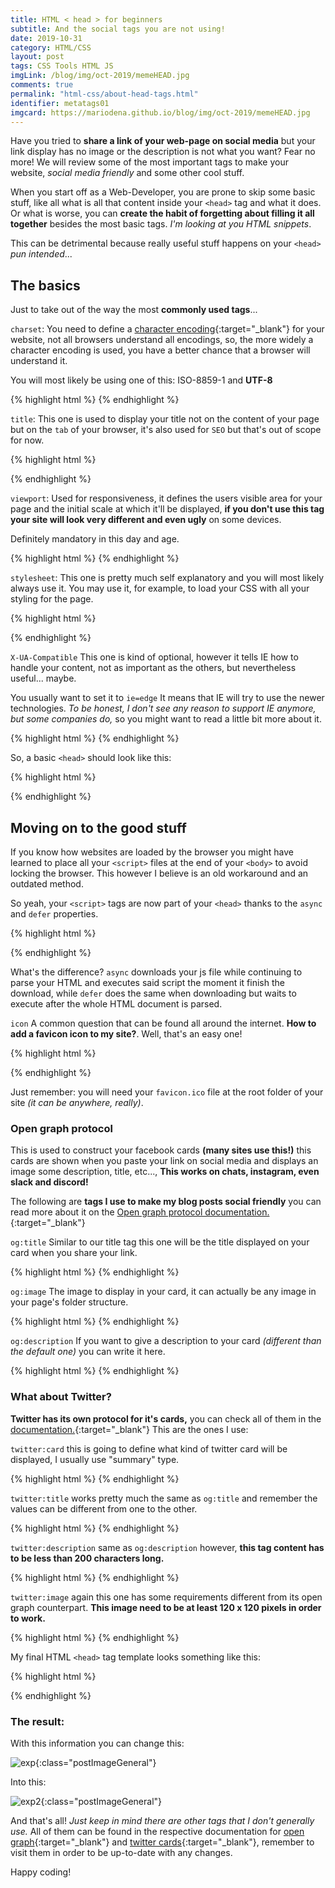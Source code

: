 ```yaml
---
title: HTML < head > for beginners
subtitle: And the social tags you are not using!
date: 2019-10-31
category: HTML/CSS
layout: post
tags: CSS Tools HTML JS
imgLink: /blog/img/oct-2019/memeHEAD.jpg
comments: true
permalink: "html-css/about-head-tags.html"
identifier: metatags01
imgcard: https://mariodena.github.io/blog/img/oct-2019/memeHEAD.jpg
---
```


Have you tried to **share a link of your web-page on social media** but your link display has no image or the description is not what you want? Fear no more! We will review some of the most important tags to make your website, _social media friendly_ and some other cool stuff.

When you start off as a Web-Developer, you are prone to skip some basic stuff, like all what is all that content inside your `<head>` tag and what it does. Or what is worse, you can **create the habit of forgetting about filling it all together** besides the most basic tags. _I'm looking at you HTML snippets_.

This can be detrimental because really useful stuff happens on your `<head>` _pun intended_...

## The basics

Just to take out of the way the most **commonly used tags**...

`charset`: You need to define a [character encoding][che]{:target="_blank"} for your website, not all browsers understand all encodings, so, the more widely a character encoding is used, you have a better chance that a browser will understand it.

You will most likely be using one of this: ISO-8859-1 and **UTF-8**

{% highlight html %}
  <meta charset="UTF-8">
{% endhighlight %}


`title`: This one is used to display your title not on the content of your page but on the `tab` of your browser, it's also used for `SEO` but that's out of scope for now.

{% highlight html %}
  <title>Example Title</title>
{% endhighlight %}


`viewport`: Used for responsiveness, it defines the users visible area for your page and the initial scale at which it'll be displayed, **if you don't use this tag your site will look very different and even ugly** on some devices.

Definitely mandatory in this day and age.

{% highlight html %}
  <meta name="viewport" content="width=device-width, initial-scale=1.0">
{% endhighlight %}


`stylesheet`: This one is pretty much self explanatory and you will most likely always use it. You may use it, for example, to load your CSS with all your styling for the page.

{% highlight html %}
  <link rel="stylesheet" href="style.css">
{% endhighlight %}


`X-UA-Compatible` This one is kind of optional, however it tells IE how to handle your content, not as important as the others, but nevertheless useful... maybe.

You usually want to set it to `ie=edge` It means that IE will try to use the newer technologies. *To be honest, I don't see any reason to support IE anymore, but some companies do,* so you might want to read a little bit more about it.

{% highlight html %}
  <meta http-equiv="X-UA-Compatible" content="ie=edge">
{% endhighlight %}


So, a basic `<head>` should look like this:

{% highlight html %}
  <head>
    <meta charset="UTF-8">
    <meta name="viewport" content="width=device-width, initial-scale=1.0">
    <meta http-equiv="X-UA-Compatible" content="ie=edge">
    <link rel="stylesheet" href="style.css">
    <title>Document</title>
  </head>
{% endhighlight %}

## Moving on to the good stuff

If you know how websites are loaded by the browser you might have learned to place all your `<script>` files at the end of your `<body>` to avoid locking the browser. This however I believe is an old workaround and an outdated method. 

So yeah, your `<script>` tags are now part of your `<head>` thanks to the `async` and `defer` properties.

{% highlight html %}
  <script src="./main.js" defer></script>
{% endhighlight %}

What's the difference? `async` downloads your js file while continuing to parse your HTML and executes said script the moment it finish the download, while `defer` does the same when downloading but waits to execute after the whole HTML document is parsed.

`icon` A common question that can be found all around the internet. **How to add a favicon icon to my site?**.
Well, that's an easy one!

{% highlight html %}
  <link rel='icon' href='favicon.ico' type='image/x-icon'/>
{% endhighlight %}

Just remember: you will need your `favicon.ico` file at the root folder of your site _(it can be anywhere, really)_.

### Open graph protocol

This is used to construct your facebook cards **(many sites use this!)** this cards are shown when you paste your link on social media and displays an image some description, title, etc..., **This works on chats, instagram, even slack and discord!**

The following are **tags I use to make my blog posts social friendly**  you can read more about it on the [Open graph protocol documentation.][og]{:target="_blank"}

`og:title` Similar to our title tag this one will be the title displayed on your card when you share your link.

{% highlight html %}
  <meta property="og:title" content="Title Here" />
{% endhighlight %}

`og:image` The image to display in your card, it can actually be any image in your page's folder structure.

{% highlight html %}
  <meta property="og:image" content="http://example.com/image.jpg" />
{% endhighlight %}

`og:description` If you want to give a description to your card _(different than the default one)_ you can write it here.

{% highlight html %}
  <meta property="og:description" content="Description Here" /> 
{% endhighlight %}


### What about Twitter?

**Twitter has its own protocol for it's cards,** you can check all of them in the [documentation.][tc]{:target="_blank"} This are the ones I use:

`twitter:card` this is going to define what kind of twitter card will be displayed, I usually use "summary" type.

{% highlight html %}
  <meta name="twitter:card" content="summary">
{% endhighlight %}

`twitter:title` works pretty much the same as `og:title` and remember the values can be different from one to the other.

{% highlight html %}
  <meta name="twitter:title" content="Page Title">
{% endhighlight %}

`twitter:description` same as `og:description` however, **this tag content has to be less than 200 characters long.**

{% highlight html %}
  <meta name="twitter:description" content="Page description">
{% endhighlight %}

`twitter:image` again this one has some requirements different from its open graph counterpart. **This image need to be at least 120 x 120 pixels in order to work.**

{% highlight html %}
  <meta name="twitter:image" content="http://www.example.com/image.jpg">
{% endhighlight %}

My final HTML `<head>` tag template looks something like this: 

{% highlight html %}
  <head>
    <meta charset="UTF-8">
    <meta name="viewport" content="width=device-width, initial-scale=1.0">
    <meta http-equiv="X-UA-Compatible" content="ie=edge">
    <title>Document</title>
    <!-- Imports -->
    <link rel="stylesheet" href="style.css">
    <link rel='icon' href='/favicon.ico' type='image/x-icon'/>
    <script src="./main.js" defer></script>
    <!-- Open Graph card -->
    <meta property="og:title" content="Title Here" />
    <meta property="og:image" content="http://example.com/image.jpg" />
    <meta property="og:description" content="Description Here" /> 
    <!-- Twitter card-->
    <meta name="twitter:card" content="summary">
    <meta name="twitter:title" content="Page Title">
    <meta name="twitter:description" content="Page description">
    <meta name="twitter:image" content="http://www.example.com/image.jpg">
  </head>
{% endhighlight %}


### The result:

With this information you can change this:

![exp][img1]{:class="postImageGeneral"}

Into this: 

![exp2][img2]{:class="postImageGeneral"}

And that's all! *Just keep in mind there are other tags that I don't generally use.* All of them can be found in the respective documentation for [open graph][og]{:target="_blank"} and [twitter cards][tc]{:target="_blank"}, remember to visit them in order to be up-to-date with any changes.

Happy coding!


[img2]: /blog/img/oct-2019/Headers2.png
[img1]: /blog/img/oct-2019/Headers1.png
[tc]: https://developer.twitter.com/en/docs/tweets/optimize-with-cards/overview/abouts-cards
[che]:https://en.wikipedia.org/wiki/Character_encoding
[defer]:https://www.w3schools.com/tags/tag_script.asp
[xua]:https://stackoverflow.com/questions/6771258/what-does-meta-http-equiv-x-ua-compatible-content-ie-edge-do
[snippets]:https://code.visualstudio.com/docs/editor/userdefinedsnippets
[og]:https://ogp.me/
[oldscript]:https://teamtreehouse.com/community/best-practice-where-to-include-your-script-tags
[IErevshare]:https://www.netmarketshare.com/browser-market-share.aspx